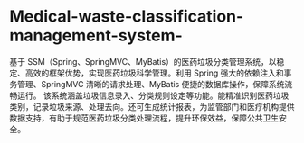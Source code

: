 # Medical-waste-classification-management-system-
基于 SSM（Spring、SpringMVC、MyBatis）的医药垃圾分类管理系统，以稳定、高效的框架优势，实现医药垃圾科学管理。利用 Spring 强大的依赖注入和事务管理、SpringMVC 清晰的请求处理、MyBatis 便捷的数据库操作，保障系统流畅运行。  该系统涵盖垃圾信息录入、分类规则设定等功能。能精准识别医药垃圾类别，记录垃圾来源、处理去向。还可生成统计报表，为监管部门和医疗机构提供数据支持，有助于规范医药垃圾分类处理流程，提升环保效益，保障公共卫生安全。 
